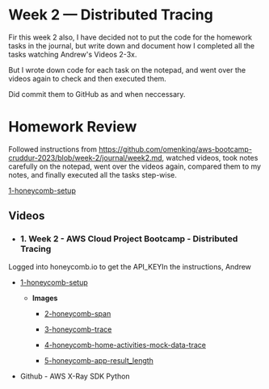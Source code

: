 # Week 2 — Distributed Tracing

Fir this week 2 also, I have decided not to put the code for the homework tasks in the journal, but write down and document how I completed all the tasks watching Andrew's Videos 2-3x.

But I wrote down code for each task on the notepad, and went over the videos again to check and then executed them.

Did commit them to GitHub as and when neccessary.


# Homework Review

Followed instructions from https://github.com/omenking/aws-bootcamp-cruddur-2023/blob/week-2/journal/week2.md, watched videos, took notes carefully on the notepad,
went over the videos again, compared them to my notes, and finally executed all the tasks step-wise.

[1-honeycomb-setup](https://github.com/omenking/aws-bootcamp-cruddur-2023/blob/week-2/journal/week2.md)

## Videos

- ### 1. Week 2 - AWS Cloud Project Bootcamp - Distributed Tracing

Logged into honeycomb.io to get the API_KEYIn the instructions, Andrew

- [1-honeycomb-setup](https://github.com/omenking/aws-bootcamp-cruddur-2023/blob/week-2/journal/week2.md)     


     - **Images**

        

        - [2-honeycomb-span](https://github.com/omenking/aws-bootcamp-cruddur-2023/blob/week-2/journal/week2.md)

        - [3-honeycomb-trace](https://github.com/omenking/aws-bootcamp-cruddur-2023/blob/week-2/journal/week2.md)

        - [4-honeycomb-home-activities-mock-data-trace]()
        
        - [5-honeycomb-app-result_length]()


- Github - AWS X-Ray SDK Python



